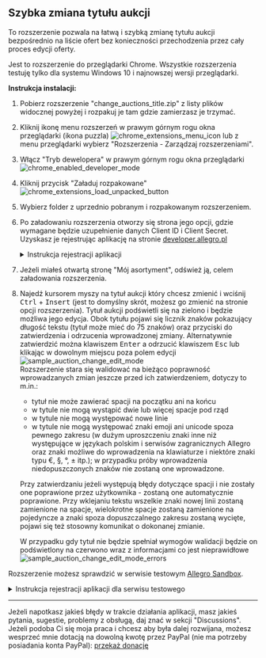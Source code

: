 ## Szybka zmiana tytułu aukcji
To rozszerzenie pozwala na łatwą i szybką zmianę tytułu aukcji bezpośrednio na liście ofert bez konieczności przechodzenia przez cały proces edycji oferty.

Jest to rozszerzenie do przeglądarki Chrome. Wszystkie rozszerzenia testuję tylko dla systemu Windows 10 i najnowszej wersji przeglądarki.

**Instrukcja instalacji:**
1. Pobierz rozszerzenie "change_auctions_title.zip" z listy plików widocznej powyżej i rozpakuj je tam gdzie zamierzasz je trzymać.
2. Kliknij ikonę menu rozszerzeń w prawym górnym rogu okna przeglądarki (ikona puzzla)
![chrome_extensions_menu_icon](https://github.com/tomsyty/Change-auctions-title/assets/41838854/55ba680b-46d4-465e-b85d-0624293c840c)
lub z menu przeglądarki wybierz "Rozszerzenia - Zarządzaj rozszerzeniami".
3. Włącz "Tryb dewelopera" w prawym górnym rogu okna przeglądarki
![chrome_enabled_developer_mode](https://github.com/tomsyty/Change-auctions-title/assets/41838854/9cf71d79-e775-4541-9164-dce74a8f2fde)
4. Kliknij przycisk "Załaduj rozpakowane"  
![chrome_extensions_load_unpacked_button](https://github.com/tomsyty/Change-auctions-title/assets/41838854/f6f2b331-1841-43a5-b0ee-6297f10f035c)
5. Wybierz folder z uprzednio pobranym i rozpakowanym rozszerzeniem.
6. Po załadowaniu rozszerzenia otworzy się strona jego opcji, gdzie wymagane będzie uzupełnienie danych Client ID i Client Secret. Uzyskasz je rejestrując aplikację na stronie [developer.allegro.pl](https://developer.allegro.pl/)
	<details>
	<summary>Instrukcja rejestracji aplikacji</summary>
	
	1. Upewnij się że zalogowany jesteś na konto Allegro w ramach którego działać będzie aplikacja. Jeśli nie, wyloguj się (klikając ikonę obok nazwy użytkownika i wybierając "Wyloguj") a następnie zaloguj na właściwe konto.
	2. Kliknij "Zarządzaj API" - "Moje aplikacje".
	3. Kliknij przycisk "Zarejestruj aplikację".  
	4. W formularzu rejestracji aplikacji Allegro podaj następujące dane:
		- **Nazwa aplikacji:** dowolna, np. "Change Auctions Title"
		- **Wybierz rodzaj aplikacji:** zaznacz pierwszą opcję ("Aplikacja ma dostęp do przeglądarki, w której użytkownik loguje się do Allegro (np. aplikacja na serwerze albo plik wykonywalny)")  
		![allegro_application_type_code_flow](https://github.com/tomsyty/Change-auctions-title/assets/41838854/f7e24de4-1ac1-4a02-b066-24ea3027198f)
		- **Ścieżka aplikacji:** na stronie opcji rozszerzenia zaznacz i skopiuj tekst widniejący przy parametrze **Ścieżka aplikacji**. Jest to unikalny adres aplikacji w domenie chromiumapp.org pod który Allegro będzie przesyłać kod autoryzujący i tokeny dostępowe.
		- **Uprawnienia aplikacji:** zaznacz następujące uprawnienia: `allegro:api:sale:offers:read` `allegro:api:sale:offers:write` (sekcja **Zarządzanie ofertami**), `allegro:api:profile:read` (sekcja **Dane osobowe**).
		- Zaznacz `* Znam i akceptuję regulamin REST API Allegro`.
		- Kliknij przycisk "Zarejestruj".
		- Na koncie możesz mieć do 5 zarejestrowanych aplikacji. Jeżeli chciałbyś ją usunąć zrobisz to na tej samej stronie.
	5. Aplikacja zostanie zarejestrowana. Kliknij "Szczegóły" aby odczytać Client ID i Client Secret. Zaznacz i skopiuj parametr Client ID, wklej go na stronie opcji rozszerzenia w polu Client ID. Kliknij "Pokaż" przy parametrze Client Secret, aby odsłonić domyślnie zamaskowaną wartość tego parametru, zaznacz i skopiuj parametr Client Secret, wklej go na stronie ustawień rozszerzenia w polu Client Secret. Zamknij okno ze szczegółami aplikacji.
	6. Kliknij "Zapisz" a następnie "Zaloguj" na stronie opcji rozszerzenia. Zostaniesz przeniesiony na stronę Allegro gdzie musisz potwierdzić że kontynuujesz jako zalogowany użytkownik  
	![allegro_confirm_account_dialog](https://github.com/tomsyty/Change-auctions-title/assets/41838854/7485140b-6dd8-4e74-aea6-823a9746b141)
	7. Kliknij przycisk "Kontynuuj".
	8. Zostaniesz przeniesiony na stronę Allegro z pytaniem czy chcesz powiązać swoje konto z aplikacją  
	![allegro_account_linking_question_allegro-api-sale-offers-read, allegro-api-sale-offers-write, allegro-api-profile-read](https://github.com/tomsyty/Change-auctions-title/assets/41838854/4aa89ef8-32b2-44b3-b27e-57d3d84ef80b)
	9. Kliknij przycisk "Tak, powiąż konto". Jeśli chiałbyś usunąć powiązanie aplikacji z kontem zrobisz to na stronie Allegro - Moje Allegro - Konto - Bezpieczeństwo - [Powiązane aplikacje](https://allegro.pl/moje-allegro/moje-konto/powiazane-aplikacje)
	10. Na stronie opcji rozszerzenia pojawi się komunikat o zalogowaniu wraz z nazwą użytkownika.  
	</details>
7. Jeżeli miałeś otwartą stronę "Mój asortyment", odśwież ją, celem załadowania rozszerzenia.
8. Najedź kursorem myszy na tytuł aukcji który chcesz zmienić i wciśnij <kbd>Ctrl</kbd> + <kbd>Insert</kbd> (jest to domyślny skrót, możesz go zmienić na stronie opcji rozszerzenia). Tytuł aukcji podświetli się na zielono i będzie możliwa jego edycja. Obok tytułu pojawi się licznik znaków pokazujący długość tekstu (tytuł może mieć do 75 znaków) oraz przyciski do zatwierdzenia i odrzucenia wprowadzonej zmiany. Alternatywnie zatwierdzić można klawiszem <kbd>Enter</kbd> a odrzucić klawiszem <kbd>Esc</kbd> lub klikając w dowolnym miejscu poza polem edycji  
	![sample_auction_change_edit_mode](https://github.com/tomsyty/Change-auctions-title/assets/41838854/4b946d1d-982a-46d4-85b9-f6e142593c91)  
	Rozszerzenie stara się walidować na bieżąco poprawność wprowadzanych zmian jeszcze przed ich zatwierdzeniem, dotyczy to m.in.:
	- tytuł nie może zawierać spacji na początku ani na końcu
	- w tytule nie mogą wystąpić dwie lub więcej spacje pod rząd
	- w tytule nie mogą występować nowe linie
	- w tytule nie mogą występować znaki emoji ani unicode spoza pewnego zakresu (w dużym uproszczeniu znaki inne niż występujące w językach polskim i serwisów zagranicznych Allegro oraz znaki możliwe do wprowadzenia na klawiaturze i niektóre znaki typu €, §, °, ± itp.); w przypadku próby wprowadzenia niedopuszczonych znaków nie zostaną one wprowadzone.

	Przy zatwierdzaniu jeżeli występują błędy dotyczące spacji i nie zostały one poprawione przez użytkownika - zostaną one automatycznie poprawione. 
	Przy wklejaniu tekstu wszelkie znaki nowej linii zostaną zamienione na spacje, wielokrotne spacje zostaną zamienione na pojedyncze a znaki spoza dopuszczalnego zakresu zostaną wycięte, pojawi się też stosowny komunikat o dokonanej zmianie.

	W przypadku gdy tytuł nie będzie spełniał wymogów walidacji będzie on podświetlony na czerwono wraz z informacjami co jest nieprawidłowe  
	![sample_auction_change_edit_mode_errors](https://github.com/tomsyty/Change-auctions-title/assets/41838854/e3bafcdf-6d66-479a-8b6e-4490a923cab5)

Rozszerzenie możesz sprawdzić w serwisie testowym [Allegro Sandbox](https://developer.allegro.pl/tutorials/informacje-podstawowe-b21569boAI1#srodowisko-testowe).  
<details>
<summary>Instrukcja rejestracji aplikacji dla serwisu testowego</summary>

Uzyskanie danych dostępowych dla serwisu testowego jest trochę bardziej skomplikowane niż dla normalnego Allegro. Powodem jest to że rozszerzenie nie może uzyskać tokenów dostępowych w taki sam sposób, choć jakiś czas temu było to jeszcze możliwe więc zmiana zaszła albo po stronie Allegro albo przy którejś wersji Chrome. Kontaktowałem się z obsługą na stronie GitHub Allegro jednak oni nie widzą problemu, poza tym nie wspierają konkretnych języków programowania a ponieważ raczej nikt nie pisze rozszerzeń do przeglądarki Chrome działających z Allegro tylko tworzy się serwisy lub zewnętrzne aplikacje działające w inny sposób i tam ten problem nie występuje to nie będą drążyć tematu.

Trzeba było więc sobie jakoś z tym poradzić więc stworzyłem zewnętrzną aplikację pośredniczącą w uzyskiwaniu tokenów dostępowych do serwisu Allegro Sandbox. Zdaję sobie sprawę że nie każdy posiada serwer z obsługą Node.js dlatego działa ona jako aplikacja w ramach konta Google które większość osób i tak posiada albo może bez problemu założyć.

1. Przejdź na stronę [script.google.com](https://script.google.com/).
2. Kliknij "Ustawienia" - "Google Apps Script API" - włącz.
3. Kliknij "Nowy projekt". Otworzy się edytor domyślnego pliku "Kog.gs". Zmień nazwę projektu z "Projekt bez nazwy" na np. "Allegro".
4. Otwórz plik "Kod.js" z listy plików na górze tej strony i skopiuj jego zawartość (domyślnie raczej nie masz skojarzonej aplikacji z rozszerzeniem pliku .js, możesz więc przeciągnąć ten plik na pustą kartę przeglądarki celem wyświetlenia jego zawartości).
5. Usuń z edytora obecną zawartość pliku i wklej skopiowany tekst. Zapisz wciskając <kbd>Ctrl</kbd> + <kbd>s</kbd>.
6. Kliknij "Wdróż" - "Nowe wdrożenie".
7. Kliknij ikonę kółka zębatego i wybierz "Aplikacja internetowa". Pole "Opis" nie jest wymagane, parametr "Wykonaj jako": "Ja (adres konta Google)", "Kto ma dostęp" zmień na "Każdy". Kliknij "Wdróż"  
	![googe_deploy_settings](https://github.com/tomsyty/Change-auctions-title/assets/41838854/6c39b049-b31e-432f-8c7a-c5689308ab94)
8. Pojawi się komunikat o konieczności udzielenia dostępu do aplikacji internetowej. Kliknij przycisk "Udziel dostępu", wybierz konto Google, pojawi się kolejny komunikat informujący o tym że aplikacja nie jest zweryfikowana. Kliknij "Zaawansowane", następnie "Otwórz Allegro (niebezpieczne)" (gdzie "Allegro" to nazwa aplikacji nadana wcześniej w edytorze)  
	![google_unsafe_warning](https://github.com/tomsyty/Change-auctions-title/assets/41838854/87c144fa-70e2-451c-b431-dc676666e0b0)	
9. W kolejnym komunikacie pojawi się informacja że aplikacja chce uzyskać dostęp do konta Google w zakresie łączenia się z usługą zewnętrzną. Kliknij "Zezwól"  
	![google_access_allow](https://github.com/tomsyty/Change-auctions-title/assets/41838854/82ffcd50-d581-4730-a9bc-b9f715fd4308)
10. Prawdopodobnie pojawi się strona z błędem "400 Bad request", jednak mimo tego dostęp aplikacji do konta zostanie przydzielony. Jeśli chciałbyś usunąć udzielony dostęp do konta Google zrobisz to w ustawieniach konta, sekcja "Bezpieczeństwo" - "Twoje połączenia z aplikacjami i usługami innych firm".
11. Na stronie wdrożenia pojawi się komunikat ze szczegółami wdrożenia, z których istotnym parametrem jest link - aplikacja internetowa. Skopiuj go i wklej na stronie opcji rozszerzenia do pola "Adres aplikacji internetowej".   
  ![googe_new_deployment](https://github.com/tomsyty/Change-auctions-title/assets/41838854/413dc1ea-88fe-4fe1-a971-ce6f287c2373)
12. Upewnij się że zalogowany jesteś na konto Allegro w ramach którego działać będzie aplikacja. Jeśli nie, wyloguj się (klikając ikonę obok nazwy użytkownika i wybierając "Wyloguj") a następnie zaloguj na właściwe konto.
13. Kliknij "Zarządzaj API" - "Moje aplikacje".
14. Kliknij przycisk "Zarejestruj aplikację".  
15. W formularzu rejestracji aplikacji Allegro podaj następujące dane:
	- **Nazwa aplikacji:** dowolna, np. "Change Auctions Title"
	- **Wybierz rodzaj aplikacji:** zaznacz drugą opcję ("Aplikacja działa w środowisku bez dostępu do przeglądarki lub klawiatury (np. aplikacja konsolowa lub na urządzeniu typu telewizor)")  
	![allegro_application_type_device_flow](https://github.com/tomsyty/Change-auctions-title/assets/41838854/2ce51f89-4761-4ac8-8c61-268fc7c7b75e)
	- **Uprawnienia aplikacji:** zaznacz następujące uprawnienia: `allegro:api:sale:offers:read` `allegro:api:sale:offers:write` (sekcja **Zarządzanie ofertami**), `allegro:api:profile:read` (sekcja **Dane osobowe**).
	- Zaznacz `* Znam i akceptuję regulamin REST API Allegro`.
	- Kliknij przycisk "Zarejestruj".
	- Na koncie możesz mieć do 5 zarejestrowanych aplikacji. Jeżeli chciałbyś ją usunąć zrobisz to na tej samej stronie.
16. Aplikacja zostanie zarejestrowana. Kliknij "Szczegóły" aby odczytać Client ID i Client Secret. Zaznacz i skopiuj parametr Client ID, wklej go na stronie opcji rozszerzenia w polu Client ID. Kliknij "Pokaż" przy parametrze Client Secret, aby odsłonić domyślnie zamaskowaną wartość tego parametru, zaznacz i skopiuj parametr Client Secret, wklej go na stronie ustawień rozszerzenia w polu Client Secret. Zamknij okno ze szczegółami aplikacji.
17. Kliknij "Zapisz" a następnie "Zaloguj" na stronie opcji rozszerzenia. Zostaniesz przeniesiony na stronę Allegro gdzie musisz wkleić kod podany przez aplikację (kod uzupełni się automatycznie)  
	![allegro_enter_device_code](https://github.com/tomsyty/Change-auctions-title/assets/41838854/6811d5b5-b798-489a-b80a-a70aefc21593)
18. Kliknij przycisk "Dalej". Zostaniesz przeniesiony na stronę Allegro gdzie musisz potwierdzić że kontynuujesz jako zalogowany użytkownik  
	![allegro_confirm_account_dialog](https://github.com/tomsyty/Change-auctions-title/assets/41838854/7485140b-6dd8-4e74-aea6-823a9746b141)
19. Kliknij przycisk "Kontynuuj". Zostaniesz przeniesiony na stronę Allegro z pytaniem czy chcesz powiązać swoje konto z aplikacją  
	![allegro_account_linking_question_allegro-api-sale-offers-read, allegro-api-sale-offers-write, allegro-api-profile-read](https://github.com/tomsyty/Change-auctions-title/assets/41838854/4aa89ef8-32b2-44b3-b27e-57d3d84ef80b)
20. Kliknij przycisk "Tak, powiąż konto". Jeśli chiałbyś usunąć powiązanie aplikacji z kontem zrobisz to na stronie Allegro - Moje Allegro - Konto - Bezpieczeństwo - [Powiązane aplikacje](https://allegro.pl/moje-allegro/moje-konto/powiazane-aplikacje)
21. Na stronie opcji rozszerzenia pojawi się komunikat o zalogowaniu wraz z nazwą użytkownika.  
</details>

***
Jeżeli napotkasz jakieś błędy w trakcie działania aplikacji, masz jakieś pytania, sugestie, problemy z obsługą, daj znać w sekcji "Discussions".
Jeżeli podoba Ci się moja praca i chcesz aby była dalej rozwijana, możesz wesprzeć mnie dotacją na dowolną kwotę przez PayPal (nie ma potrzeby posiadania konta PayPal): [przekaż donację](https://www.paypal.com/donate/?hosted_button_id=GVU3UC2ZY85SN&locale.x=pl_PL)
